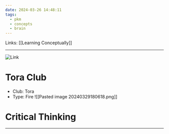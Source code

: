 ```yaml
---
date: 2024-03-26 14:48:11
tags:
  - pkm
  - concepts
  - brain
---
```

Links: [[Learning Conceptually]]

---
![Link](https://youtu.be/8VtOH94h23c?si=Cqxvs_FHa2XWdIkW)
# Tora Club
- Club: Tora
- Type: Fire
![[Pasted image 20240329180618.png]]
# Critical Thinking


---
